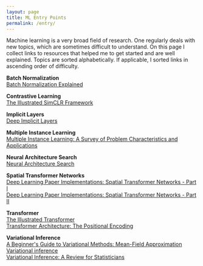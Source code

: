 ```yaml
---
layout: page
title: ML Entry Points
permalink: /entry/
---
```


Machine learning is a very broad field of research. One regularly deals with new topics, which are sometimes difficult to understand. On this page I collect links to resources that helped me to get started and are well explained. Topics are sorted alphabetically. If applicable, I sorted links in ascending order of difficulty.

**Batch Normalization**  
[Batch Normalization Explained](https://leimao.github.io/blog/Batch-Normalization/)

**Contrastive Learning**  
[The Illustrated SimCLR Framework](https://amitness.com/2020/03/illustrated-simclr/)

**Implicit Layers**  
[Deep Implicit Layers](http://implicit-layers-tutorial.org/introduction/)

**Multiple Instance Learning**  
[Multiple Instance Learning: A Survey of Problem Characteristics and Applications](https://arxiv.org/pdf/1612.03365)

**Neural Architecture Search**  
[Neural Architecture Search](https://lilianweng.github.io/lil-log/2020/08/06/neural-architecture-search.html#one-shot-approach-search--evaluation)

**Spatial Transformer Networks**  
[Deep Learning Paper Implementations: Spatial Transformer Networks - Part I](https://kevinzakka.github.io/2017/01/10/stn-part1/)  
[Deep Learning Paper Implementations: Spatial Transformer Networks - Part II](https://kevinzakka.github.io/2017/01/18/stn-part2/)

**Transformer**  
[The Illustrated Transformer](http://jalammar.github.io/illustrated-transformer/)  
[Transformer Architecture: The Positional Encoding](https://kazemnejad.com/blog/transformer_architecture_positional_encoding/)

**Variational Inference**  
[A Beginner's Guide to Variational Methods: Mean-Field Approximation](https://blog.evjang.com/2016/08/variational-bayes.html)  
[Variational inference](https://ermongroup.github.io/cs228-notes/inference/variational/)  
[Variational Inference: A Review for Statisticians](https://arxiv.org/pdf/1601.00670.pdf)